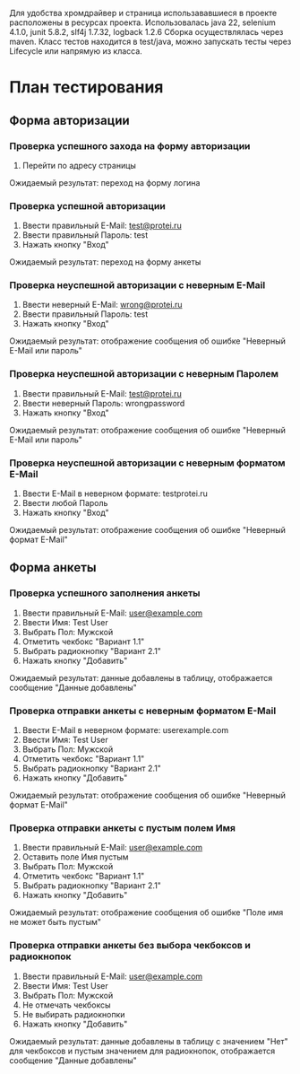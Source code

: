 Для удобства хромдрайвер и страница использававшиеся в проекте расположены в ресурсах проекта.
Использовалась java 22, selenium 4.1.0, junit 5.8.2, slf4j 1.7.32, logback 1.2.6
Сборка осуществлялась через maven.
Класс тестов находится в test/java, можно запускать тесты через Lifecycle или напрямую из класса.

# План тестирования

## Форма авторизации
### Проверка успешного захода на форму авторизации

1. Перейти по адресу страницы

Ожидаемый результат: переход на форму логина

### Проверка успешной авторизации

1. Ввести правильный E-Mail: test@protei.ru
2. Ввести правильный Пароль: test
3. Нажать кнопку "Вход"

Ожидаемый результат: переход на форму анкеты

### Проверка неуспешной авторизации с неверным E-Mail

1. Ввести неверный E-Mail: wrong@protei.ru
2. Ввести правильный Пароль: test
3. Нажать кнопку "Вход"

Ожидаемый результат: отображение сообщения об ошибке "Неверный E-Mail или пароль"

### Проверка неуспешной авторизации с неверным Паролем

1. Ввести правильный E-Mail: test@protei.ru
2. Ввести неверный Пароль: wrongpassword
3. Нажать кнопку "Вход"

Ожидаемый результат: отображение сообщения об ошибке "Неверный E-Mail или пароль"

### Проверка неуспешной авторизации с неверным форматом E-Mail

1. Ввести E-Mail в неверном формате: testprotei.ru
2. Ввести любой Пароль
3. Нажать кнопку "Вход"

Ожидаемый результат: отображение сообщения об ошибке "Неверный формат E-Mail"

## Форма анкеты

### Проверка успешного заполнения анкеты

1. Ввести правильный E-Mail: user@example.com
2. Ввести Имя: Test User
3. Выбрать Пол: Мужской
4. Отметить чекбокс "Вариант 1.1"
5. Выбрать радиокнопку "Вариант 2.1"
6. Нажать кнопку "Добавить"

Ожидаемый результат: данные добавлены в таблицу, отображается сообщение "Данные добавлены"

### Проверка отправки анкеты с неверным форматом E-Mail

1. Ввести E-Mail в неверном формате: userexample.com
2. Ввести Имя: Test User
3. Выбрать Пол: Мужской
4. Отметить чекбокс "Вариант 1.1"
5. Выбрать радиокнопку "Вариант 2.1"
6. Нажать кнопку "Добавить"

Ожидаемый результат: отображение сообщения об ошибке "Неверный формат E-Mail"

### Проверка отправки анкеты с пустым полем Имя

1. Ввести правильный E-Mail: user@example.com
2. Оставить поле Имя пустым
3. Выбрать Пол: Мужской
4. Отметить чекбокс "Вариант 1.1"
5. Выбрать радиокнопку "Вариант 2.1"
6. Нажать кнопку "Добавить"

Ожидаемый результат: отображение сообщения об ошибке "Поле имя не может быть пустым"

### Проверка отправки анкеты без выбора чекбоксов и радиокнопок

1. Ввести правильный E-Mail: user@example.com
2. Ввести Имя: Test User
3. Выбрать Пол: Мужской
4. Не отмечать чекбоксы
5. Не выбирать радиокнопки
6. Нажать кнопку "Добавить"

Ожидаемый результат: данные добавлены в таблицу с значением "Нет" для чекбоксов и пустым значением для радиокнопок, отображается сообщение "Данные добавлены"
